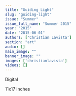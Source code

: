 ```yaml
---
title: "Guiding Light"
slug: "guiding-light"
issue: "Summer"
issue_full_name: "Summer 2015"
year: "2015"
date: "2015-06-01"
authors: ['Christian Lavista']
section: "art"
audio: []
main_image: ""
banner_image: ""
images: ['christianlavista']
videos: []
---
```

Digital

 11x17 inches

